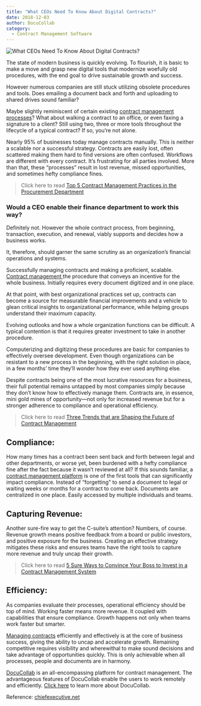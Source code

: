```yaml
---
title: "What CEOs Need To Know About Digital Contracts?"
date: 2018-12-03
author: DocuCollab
category:
  - Contract Management Software
---
```


![What CEOs Need To Know About Digital Contracts?](/img/blog/adobe_stock.jpg)

The state of modern business is quickly evolving. To flourish, it is basic to make a move and grasp new digital tools that modernize woefully old procedures, with the end goal to drive sustainable growth and success.

However numerous companies are still stuck utilizing obsolete procedures and tools. Does emailing a document back and forth and uploading to shared drives sound familiar?

Maybe slightly reminiscent of certain existing [contract management processes](https://docucollab.com/contract-management-software/)? What about walking a contract to an office, or even faxing a signature to a client? Still using two, three or more tools throughout the lifecycle of a typical contract? If so, you’re not alone.

Nearly 95% of businesses today manage contracts manually. This is neither a scalable nor a successful strategy. Contracts are easily lost, often scattered making them hard to find versions are often confused. Workflows are different with every contract. It’s frustrating for all parties involved. More than that, these “processes” result in lost revenue, missed opportunities, and sometimes hefty compliance fines.

> Click here to read [Top 5 Contract Management Practices in the Procurement Department](https://docucollab.com/contract-management-practices-in-the-procurement-department/)

### Would a CEO enable their finance department to work this way?

Definitely not. However the whole contract process, from beginning, transaction, execution, and renewal, viably supports and decides how a business works.

It, therefore, should garner the same scrutiny as an organization’s financial operations and systems.

Successfully managing contracts and making a proficient, scalable. [Contract management ](https://docucollab.com/contract-management-software/)the procedure that conveys an incentive for the whole business. Initially requires every document digitized and in one place.

At that point, with best organizational practices set up, contracts can become a source for measurable financial improvements and a vehicle to glean critical insights to organizational performance, while helping groups understand their maximum capacity.

Evolving outlooks and how a whole organization functions can be difficult. A typical contention is that it requires greater investment to take in another procedure.

Computerizing and digitizing these procedures are basic for companies to effectively oversee development. Even though organizations can be resistant to a new process in the beginning, with the right solution in place, in a few months’ time they’ll wonder how they ever used anything else.

Despite contracts being one of the most lucrative resources for a business, their full potential remains untapped by most companies simply because they don’t know how to effectively manage them. Contracts are, in essence, mini gold mines of opportunity—not only for increased revenue but for a stronger adherence to compliance and operational efficiency.

> Click here to read [Three Trends that are Shaping the Future of Contract Management](https://docucollab.com/three-trends-that-are-shaping-the-future-of-contract-management/)

## Compliance:

How many times has a contract been sent back and forth between legal and other departments, or worse yet, been burdened with a hefty compliance fine after the fact because it wasn’t reviewed at all? If this sounds familiar, a [contract management platform](https://docucollab.com/contract-management-software/) is one of the first tools that can significantly impact compliance. Instead of “forgetting” to send a document to legal or waiting weeks or months for a contract to come back. Documents are centralized in one place. Easily accessed by multiple individuals and teams.

## Capturing Revenue:

 Another sure-fire way to get the C-suite’s attention? Numbers, of course. Revenue growth means positive feedback from a board or public investors, and positive exposure for the business. Creating an effective strategy mitigates these risks and ensures teams have the right tools to capture more revenue and truly uncap their growth.

> Click here to read [5 Sure Ways to Convince Your Boss to Invest in a Contract Management System](https://docucollab.com/5-sure-ways-to-convince-your-boss-to-invest-in-a-contract-management-system/)

## Efficiency:

As companies evaluate their processes, operational efficiency should be top of mind. Working faster means more revenue. It coupled with capabilities that ensure compliance. Growth happens not only when teams work faster but smarter.

[Managing contracts](https://docucollab.com/contract-management-software/) efficiently and effectively is at the core of business success, giving the ability to uncap and accelerate growth. Remaining competitive requires visibility and wherewithal to make sound decisions and take advantage of opportunities quickly. This is only achievable when all processes, people and documents are in harmony.

[DocuCollab](https://docucollab.com/) is an all-encompassing platform for contract management. The advantageous features of DocuCollab enable the users to work remotely and efficiently. [Click here](https://docucollab.com/book-demo/) to learn more about DocuCollab.

Reference: [chiefexecutive.net](https://chiefexecutive.net/what-ceos-need-to-know-about-digital-contracts/)
